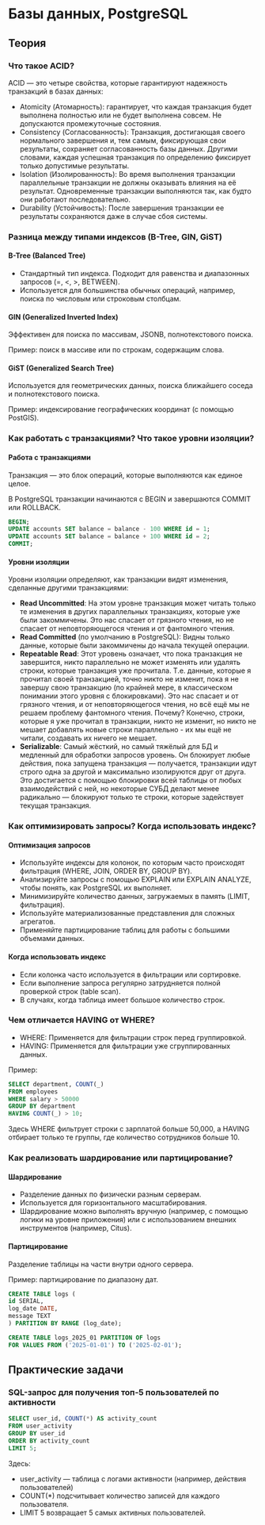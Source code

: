 # Базы данных, PostgreSQL

## Теория

### Что такое ACID?

ACID — это четыре свойства, которые гарантируют надежность транзакций в базах данных:

- Atomicity (Атомарность): гарантирует, что каждая транзакция будет выполнена полностью или не будет выполнена совсем. Не допускаются промежуточные состояния.
- Consistency (Согласованность): Транзакция, достигающая своего нормального завершения и, тем самым, фиксирующая свои результаты, сохраняет согласованность базы данных. Другими словами, каждая успешная транзакция по определению фиксирует только допустимые результаты.
- Isolation (Изолированность): Во время выполнения транзакции параллельные транзакции не должны оказывать влияния на её результат. Одновременные транзакции выполняются так, как будто они работают последовательно.
- Durability (Устойчивость): После завершения транзакции ее результаты сохраняются даже в случае сбоя системы.

### Разница между типами индексов (B-Tree, GIN, GiST)

#### B-Tree (Balanced Tree)

- Стандартный тип индекса. Подходит для равенства и диапазонных запросов (=, <, >, BETWEEN).
- Используется для большинства обычных операций, например, поиска по числовым или строковым столбцам.

#### GIN (Generalized Inverted Index)

Эффективен для поиска по массивам, JSONB, полнотекстового поиска.

Пример: поиск в массиве или по строкам, содержащим слова.

#### GiST (Generalized Search Tree)

Используется для геометрических данных, поиска ближайшего соседа и полнотекстового поиска.

Пример: индексирование географических координат (с помощью PostGIS).

### Как работать с транзакциями? Что такое уровни изоляции?

#### Работа с транзакциями

Транзакция — это блок операций, которые выполняются как единое целое.

В PostgreSQL транзакции начинаются с BEGIN и завершаются COMMIT или ROLLBACK.

```sql
BEGIN;
UPDATE accounts SET balance = balance - 100 WHERE id = 1;
UPDATE accounts SET balance = balance + 100 WHERE id = 2;
COMMIT;
```

#### Уровни изоляции

Уровни изоляции определяют, как транзакции видят изменения, сделанные другими транзакциями:

- **Read Uncommitted**: На этом уровне транзакция может читать только те изменения в других параллельных транзакциях, которые уже были закоммичены. Это нас спасает от грязного чтения, но не спасает от неповторяющегося чтения и от фантомного чтения.
- **Read Committed** (по умолчанию в PostgreSQL): Видны только данные, которые были закоммичены до начала текущей операции.
- **Repeatable Read**: Этот уровень означает, что пока транзакция не завершится, никто параллельно не может изменять или удалять строки, которые транзакция уже прочитала. Т.е. данные, которые я прочитал своей транзакцией, точно никто не изменит, пока я не завершу свою транзакцию (по крайней мере, в классическом понимании этого уровня с блокировками).
  Это нас спасает и от грязного чтения, и от неповторяющегося чтения, но всё ещё мы не решаем проблему фантомного чтения. Почему? Конечно, строки, которые я уже прочитал в транзакции, никто не изменит, но никто не мешает добавлять новые строки параллельно - их мы ещё не читали, создавать их ничего не мешает.
- **Serializable**: Самый жёсткий, но самый тяжёлый для БД и медленный для обработки запросов уровень. Он блокирует любые действия, пока запущена транзакция — получается, транзакции идут строго одна за другой и максимально изолируются друг от друга. Это достигается с помощью блокировки всей таблицы от любых взаимодействий с ней, но некоторые СУБД делают менее радикально — блокируют только те строки, которые задействует текущая транзакция.

### Как оптимизировать запросы? Когда использовать индекс?

#### Оптимизация запросов

- Используйте индексы для колонок, по которым часто происходят фильтрация (WHERE, JOIN, ORDER BY, GROUP BY).
- Анализируйте запросы с помощью EXPLAIN или EXPLAIN ANALYZE, чтобы понять, как PostgreSQL их выполняет.
- Минимизируйте количество данных, загружаемых в память (LIMIT, фильтрация).
- Используйте материализованные представления для сложных агрегатов.
- Применяйте партицирование таблиц для работы с большими объемами данных.

#### Когда использовать индекс

- Если колонка часто используется в фильтрации или сортировке.
- Если выполнение запроса регулярно затрудняется полной проверкой строк (table scan).
- В случаях, когда таблица имеет большое количество строк.

### Чем отличается HAVING от WHERE?

- WHERE: Применяется для фильтрации строк перед группировкой.
- HAVING: Применяется для фильтрации уже сгруппированных данных.

Пример:

```sql
SELECT department, COUNT(_)
FROM employees
WHERE salary > 50000
GROUP BY department
HAVING COUNT(_) > 10;
```

Здесь WHERE фильтрует строки с зарплатой больше 50,000, а HAVING отбирает только те группы, где количество сотрудников больше 10.

### Как реализовать шардирование или партицирование?

#### Шардирование

- Разделение данных по физически разным серверам.
- Используется для горизонтального масштабирования.
- Шардирование можно выполнять вручную (например, с помощью логики на уровне приложения) или с использованием внешних инструментов (например, Citus).

#### Партицирование

Разделение таблицы на части внутри одного сервера.

Пример: партицирование по диапазону дат.

```sql
CREATE TABLE logs (
id SERIAL,
log_date DATE,
message TEXT
) PARTITION BY RANGE (log_date);

CREATE TABLE logs_2025_01 PARTITION OF logs
FOR VALUES FROM ('2025-01-01') TO ('2025-02-01');
```

## Практические задачи

### SQL-запрос для получения топ-5 пользователей по активности

```sql
SELECT user_id, COUNT(*) AS activity_count
FROM user_activity
GROUP BY user_id
ORDER BY activity_count
LIMIT 5;
```

Здесь:

- user_activity — таблица с логами активности (например, действия пользователей)
- COUNT(\*) подсчитывает количество записей для каждого пользователя.
- LIMIT 5 возвращает 5 самых активных пользователей.